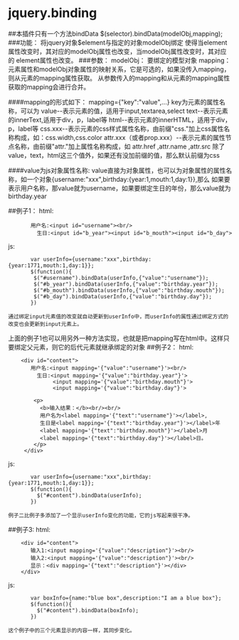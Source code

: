 # jquery.binding
##本插件只有一个方法bindData
$(selector).bindData(modelObj,mapping);
###功能：
	将jquery对象$element与指定的对象modelObj绑定
	使得当element属性改变时，其对应的modelObj属性也改变，当modelObj属性改变时，其对应的 element属性也改变。
###参数：
 modelObj：
    要绑定的模型对象
 mapping：
   元素属性和modelObj对象属性的映射关系，它是可选的，如果没传入mapping，则从元素的mapping属性获取。
   从参数传入的mapping和从元素的mapping属性获取的mapping会进行合并。
   
####mapping的形式如下：
mapping={"key":"value",...}
key为元素的属性名称，可以为
	value--表示元素的值，适用于input,textarea,select
	text--表示元素的innerText,适用于div，p，label等
	html--表示元素的innerHTML，适用于div，p，label等
	css.xxx--表示元素的css样式属性名称，由前缀"css."加上css属性名称构成，如：css.width,css.color
	attr.xxx（或者prop.xxx）--表示元素的属性节点名称，由前缀"attr."加上属性名称构成，如 attr.href ,attr.name ,attr.src
 除了value，text，html这三个值外，如果还有没加前缀的值，那么默认前缀为css
 
####value为js对象属性名称:
	value直接为对象属性，也可以为对象属性的属性名称，如一个对象{username:"xxx",birthday:{year:1,mouth:1,day:1}},那么
	如果要表示用户名称，那value就为username，如果要绑定生日的年份，那么value就为birthday.year
	
##例子1：
   html:
```
	   用户名:<input id="username"><br/>
		 生日:<input id="b_year"><input id="b_mouth"><input id="b_day">
```		 

   js:
```
	   var userInfo={username:"xxx",birthday:{year:1771,mouth:1,day:1}};
	   $(function(){
		$("#username").bindData(userInfo,{"value":"username"});
		$("#b_year").bindData(userInfo,{"value":"birthday.year"});
		$("#b_mouth").bindData(userInfo,{"value":"birthday.mouth"});
		$("#b_day").bindData(userInfo,{"value":"birthday.day"});
	   })
```
	通过绑定input元素值的改变就自动更新到userInfo中，而userInfo的属性通过绑定方式的改变也会更新到input元素上。
	
上面的例子1也可以用另外一种方法实现，也就是把mapping写在html中。这样只要绑定父元素，则它的后代元素就继承绑定的对象
##例子2：
   html:
```
	<div id="content">
	   用户名:<input mapping='{"value":"username"}'><br/>
		 生日:<input mapping='{"value":"birthday.year"}'>
		      <input mapping='{"value":"birthday.mouth"}'>
			  <input mapping='{"value":"birthday.day"}'>
	    
		<p>
		  <b>输入结果：</b><br/><br/>
		  用户名为<label mapping='{"text":"username"}'></label>,
		  生日是<label mapping='{"text":"birthday.year"}'></label>年
		  <label mapping='{"text":"birthday.mouth"}'></label>月
		  <label mapping='{"text":"birthday.day"}'></label>日。
		</p>
	 </div>
```	

   js:
```
	   var userInfo={username:"xxx",birthday:{year:1771,mouth:1,day:1}};
	   $(function(){
		 $("#content").bindData(userInfo);
	   })
```	   
	例子二比例子多添加了一个显示userInfo变化的功能，它的js写起来很干净。
	
##例子3:
   html:
```
	<div id="content">
	   输入1:<input mapping='{"value":"description"}'><br/>
	   输入2:<input mapping='{"value":"description"}'><br/>
	   显示：<div mapping='{"text":"description"}'></div>
	</div>
```
   js:
```
	   var boxInfo={name:"blue box",description:"I am a blue box"};
	   $(function(){
		 $("#content").bindData(boxInfo);
	   })
```
	这个例子中的三个元素显示的内容一样，其同步变化。
